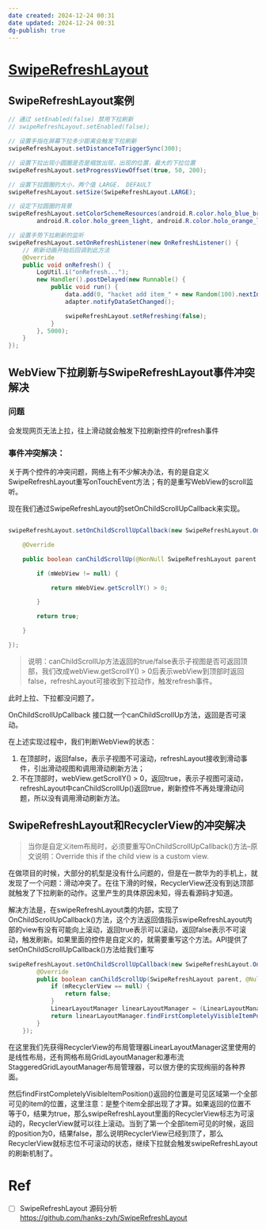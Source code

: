```yaml
---
date created: 2024-12-24 00:31
date updated: 2024-12-24 00:31
dg-publish: true
---
```


# [SwipeRefreshLayout](https://developer.android.com/reference/android/support/v4/widget/SwipeRefreshLayout.html)

## SwipeRefreshLayout案例

```java
// 通过 setEnabled(false) 禁用下拉刷新
// swipeRefreshLayout.setEnabled(false);

// 设置手指在屏幕下拉多少距离会触发下拉刷新
swipeRefreshLayout.setDistanceToTriggerSync(300);

// 设置下拉出现小圆圈是否是缩放出现，出现的位置，最大的下拉位置
swipeRefreshLayout.setProgressViewOffset(true, 50, 200);

// 设置下拉圆圈的大小，两个值 LARGE， DEFAULT
swipeRefreshLayout.setSize(SwipeRefreshLayout.LARGE);

// 设定下拉圆圈的背景
swipeRefreshLayout.setColorSchemeResources(android.R.color.holo_blue_bright,
        android.R.color.holo_green_light, android.R.color.holo_orange_light, android.R.color.holo_red_light);

// 设置手势下拉刷新的监听
swipeRefreshLayout.setOnRefreshListener(new OnRefreshListener() {
    // 刷新动画开始后回调到此方法
    @Override
    public void onRefresh() {
        LogUtil.i("onRefresh...");
        new Handler().postDelayed(new Runnable() {
            public void run() {
                data.add(0, "hacket add item_" + new Random(100).nextInt());
                adapter.notifyDataSetChanged();

                swipeRefreshLayout.setRefreshing(false);
            }
        }, 5000);
    }
});
```

## WebView下拉刷新与SwipeRefreshLayout事件冲突解决

### 问题

会发现网页无法上拉，往上滑动就会触发下拉刷新控件的refresh事件

### 事件冲突解决：

关于两个控件的冲突问题，网络上有不少解决办法，有的是自定义SwipeRefreshLayout重写onTouchEvent方法；有的是重写WebView的scroll监听。

现在我们通过SwipeRefreshLayout的setOnChildScrollUpCallback来实现。

```java

swipeRefreshLayout.setOnChildScrollUpCallback(new SwipeRefreshLayout.OnChildScrollUpCallback() {

    @Override

    public boolean canChildScrollUp(@NonNull SwipeRefreshLayout parent, @Nullable View child) {

        if (mWebView != null) {

            return mWebView.getScrollY() > 0;

        }

        return true;

    }

});
```

> 说明：canChildScrollUp方法返回的true/false表示子视图是否可返回顶部，我们改成webView.getScrollY() > 0后表示webView到顶部时返回false，refreshLayout可接收到下拉动作，触发refresh事件。

此时上拉、下拉都没问题了。

OnChildScrollUpCallback 接口就一个canChildScrollUp方法，返回是否可滚动。

在上述实现过程中，我们判断WebView的状态：

1. 在顶部时，返回false，表示子视图不可滚动，refreshLayout接收到滑动事件，引出滑动视图和调用滑动刷新方法；
2. 不在顶部时，webView.getScrollY() > 0，返回true，表示子视图可滚动，refreshLayout中canChildScrollUp()返回true，刷新控件不再处理滑动问题，所以没有调用滑动刷新方法。

## SwipeRefreshLayout和RecyclerView的冲突解决

> 当你是自定义item布局时，必须要重写OnChildScrollUpCallback()方法–原文说明：Override this if the child view is a custom view.

在做项目的时候，大部分的机型是没有什么问题的，但是在一款华为的手机上，就发现了一个问题：滑动冲突了。在往下滑的时候，RecyclerView还没有到达顶部就触发了下拉刷新的动作。这里产生的具体原因未知，得去看源码才知道。

解决方法是，在swipeRefreshLayout类的内部，实现了OnChildScrollUpCallback()方法，这个方法返回值指示swipeRefreshLayout内部的view有没有可能向上滚动，返回true表示可以滚动，返回false表示不可滚动，触发刷新。如果里面的控件是自定义的，就需要重写这个方法。API提供了setOnChildScrollUpCallback()方法给我们重写

```java
swipeRefreshLayout.setOnChildScrollUpCallback(new SwipeRefreshLayout.OnChildScrollUpCallback() {
        @Override
        public boolean canChildScrollUp(SwipeRefreshLayout parent, @Nullable View child) {
            if (mRecyclerView == null) {
                return false;
            }
            LinearLayoutManager linearLayoutManager = (LinearLayoutManager) mRecyclerView.getLayoutManager();
            return linearLayoutManager.findFirstCompletelyVisibleItemPosition() != 0;
        }
    });
```

在这里我们先获得RecyclerView的布局管理器LinearLayoutManager这里使用的是线性布局，还有网格布局GridLayoutManager和瀑布流StaggeredGridLayoutManager布局管理器，可以很方便的实现绚丽的各种界面。

然后findFirstCompletelyVisibleItemPosition()返回的位置是可见区域第一个全部可见的item的位置，这里注意：是整个item全部出现了才算。如果返回的位置不等于0，结果为true，那么swipeRefreshLayout里面的RecyclerView标志为可滚动的，RecyclerView就可以往上滚动。当到了第一个全部item可见的时候，返回的position为0，结果false，那么说明RecyclerView已经到顶了，那么RecyclerView就标志位不可滚动的状态，继续下拉就会触发swipeRefreshLayout的刷新机制了。

# Ref

- [ ] SwipeRefreshLayout 源码分析<br /><https://github.com/hanks-zyh/SwipeRefreshLayout>

